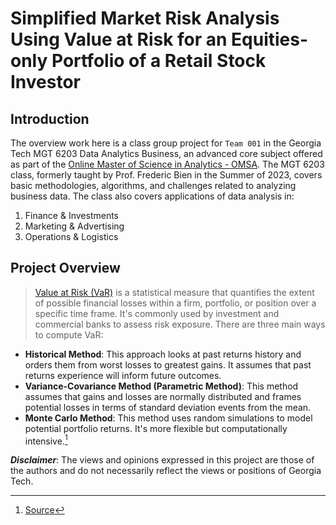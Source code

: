 # Simplified Market Risk Analysis Using Value at Risk for an Equities-only Portfolio of a Retail Stock Investor

## Introduction

The overview work here is a class group project for `Team 001` in the Georgia Tech MGT 6203 Data Analytics Business, an advanced core subject offered as part of the [Online Master of Science in Analytics - OMSA](https://pe.gatech.edu/degrees/analytics). The MGT 6203 class, formerly taught by Prof. Frederic Bien in the Summer of 2023, covers basic methodologies, algorithms, and challenges related to analyzing business data. The class also covers applications of data analysis in:
1)	Finance & Investments
2)	Marketing & Advertising
3)	Operations & Logistics

## Project Overview

> [Value at Risk (VaR)](https://www.investopedia.com/terms/v/var.asp) is a statistical measure that quantifies the extent of possible financial losses within a firm, portfolio, or position over a specific time frame. It's commonly used by investment and commercial banks to assess risk exposure. There are three main ways to compute VaR:

- **Historical Method**: This approach looks at past returns history and orders them from worst losses to greatest gains. It assumes that past returns experience will inform future outcomes.
- **Variance-Covariance Method (Parametric Method)**: This method assumes that gains and losses are normally distributed and frames potential losses in terms of standard deviation events from the mean.
- **Monte Carlo Method**: This method uses random simulations to model potential portfolio returns. It's more flexible but computationally intensive.[^1]

[^1]: [Source](https://www.investopedia.com/terms/v/var.asp)




***Disclaimer***: The views and opinions expressed in this project are those of the authors and do not necessarily reflect the views or positions of Georgia Tech.
